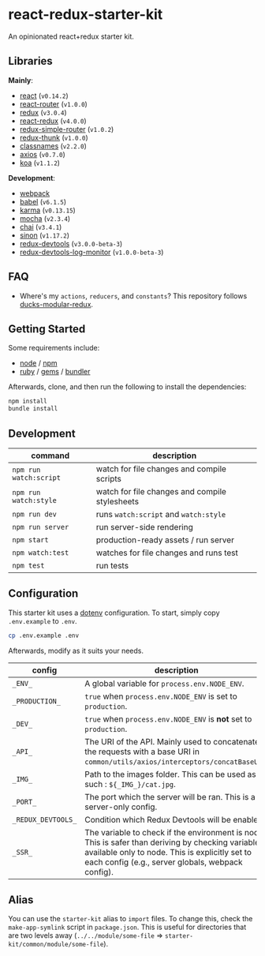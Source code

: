 # react-redux-starter-kit
An opinionated react+redux starter kit.

## Libraries
**Mainly**:
- [react](http://facebook.github.io/react) (`v0.14.2`)
- [react-router](http://rackt.github.io/react-router) (`v1.0.0`)
- [redux](http://rackt.github.io/redux) (`v3.0.4`)
- [react-redux](http://github.com/gaearon/react-redux) (`v4.0.0`)
- [redux-simple-router](http://rackt.github.io/redux) (`v1.0.2`)
- [redux-thunk](http://github.com/gaearon/redux-thunk) (`v1.0.0`)
- [classnames](http://github.com/JedWatson/classnames) (`v2.2.0`)
- [axios](https://github.com/mzabriskie/axios) (`v0.7.0`)
- [koa](http://koajs.com) (`v1.1.2`)

**Development**:
- [webpack](http://webpack.github.io)
- [babel](http://babeljs.io) (`v6.1.5`)
- [karma](http://karma-runner.github.io/) (`v0.13.15`)
- [mocha](http://mochajs.org) (`v2.3.4`)
- [chai](http://chaijs.com) (`v3.4.1`)
- [sinon](sinonjs.org) (`v1.17.2`)
- [redux-devtools](https://github.com/gaearon/redux-devtools/) (`v3.0.0-beta-3`)
- [redux-devtools-log-monitor](https://github.com/gaearon/redux-devtools/) (`v1.0.0-beta-3`)

## FAQ
- Where's my `actions`, `reducers`, and `constants`? This repository follows [ducks-modular-redux](https://github.com/erikras/ducks-modular-redux).

## Getting Started
Some requirements include:
- [node](nodejs.org) / [npm](npmjs.com)
- [ruby](ruby-lang.org) / [gems](rubygems.org) / [bundler](bundler.io)

Afterwards, clone, and then run the following to install the dependencies:
```bash
npm install
bundle install
```

## Development
|command|description|
|----|----|
|`npm run watch:script`|watch for file changes and compile scripts|
|`npm run watch:style`|watch for file changes and compile stylesheets|
|`npm run dev`|runs `watch:script` and `watch:style`|
|`npm run server`|run server-side rendering|
|`npm start`|production-ready assets / run server|
|`npm watch:test`|watches for file changes and runs test|
|`npm test`|run tests|

## Configuration
This starter kit uses a [dotenv](https://www.npmjs.com/package/dotenv-style) configuration. To start, simply copy `.env.example` to `.env`.
```bash
cp .env.example .env
```
Afterwards, modify as it suits your needs.

|config|description|
|----|----|
|`_ENV_`|A global variable for `process.env.NODE_ENV`.
|`_PRODUCTION_`|`true` when `process.env.NODE_ENV` is set to `production`.
|`_DEV_`|`true` when `process.env.NODE_ENV` is **not** set to `production`.
|`_API_`|The URI of the API. Mainly used to concatenate the requests with a base URI in `common/utils/axios/interceptors/concatBaseUrl`.|
|`_IMG_`|Path to the images folder. This can be used as such : ````${_IMG_}/cat.jpg````.|
|`_PORT_`|The port which the server will be ran. This is a server-only config.
|`_REDUX_DEVTOOLS_`|Condition which Redux Devtools will be enabled.|
|`_SSR_`|The variable to check if the environment is node. This is safer than deriving by checking variables available only to node. This is explicitly set to each config (e.g., server globals, webpack config).|

## Alias
You can use the `starter-kit` alias to `import` files. To change this, check the `make-app-symlink` script in `package.json`. This is useful for directories that are two levels away (`../../module/some-file` => `starter-kit/common/module/some-file`).
